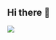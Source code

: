 ## Hi there 👋

<img src="https://github-readme-stats.vercel.app/api?username=kzwkt&show_icons=true&theme=radical">
<!--
**kzwkt/kzwkt** is a ✨ _special_ ✨ repository because its `README.md` (this file) appears on your GitHub profile.


table>
    <thead>
        <tr>
            <th>Theme Name</th>
            <th>Preview</th>
        </tr>
    </thead>
    <tbody>
        <tr>
            <td>Default</td>
            <td><img src="https://github-readme-stats.vercel.app/api?username=kzwkt&theme=default&show_icons=true"></td>
        </tr>
        <tr>
            <td>Radical</td>
            <td><img src="https://github-readme-stats.vercel.app/api?username=kzwkt&theme=radical&show_icons=true"></td>
        </tr>
    </tbody>
</table>


Here are some ideas to get you started:

- 🔭 I’m currently working on ...
- 🌱 I’m currently learning ...
- 👯 I’m looking to collaborate on ...
- 🤔 I’m looking for help with ...
- 💬 Ask me about ...
- 📫 How to reach me: ...
- 😄 Pronouns: ...
- ⚡ Fun fact: ...
-->
